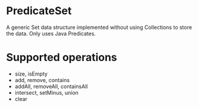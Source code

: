 # PredicateSet
A generic Set data structure implemented without using Collections to store the data. Only uses Java Predicates.

# Supported operations
* size, isEmpty
* add, remove, contains
* addAll, removeAll, containsAll
* intersect, setMinus, union
* clear

